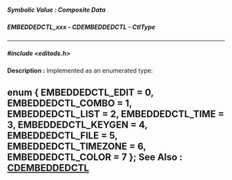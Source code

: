 ##### Symbolic Value : Composite Data
##### EMBEDDEDCTL_xxx - CDEMBEDDEDCTL - CtlType
---
##### #include <editods.h>
**Description :**
Implemented as an enumerated type:

enum {
   EMBEDDEDCTL_EDIT = 0,
   EMBEDDEDCTL_COMBO = 1,
   EMBEDDEDCTL_LIST = 2,
   EMBEDDEDCTL_TIME = 3,
   EMBEDDEDCTL_KEYGEN = 4,
   EMBEDDEDCTL_FILE = 5,
   EMBEDDEDCTL_TIMEZONE = 6,
	EMBEDDEDCTL_COLOR = 7
};
**See Also :**
[CDEMBEDDEDCTL](D:/md_files/CDEMBEDDEDCTL.md)
---
